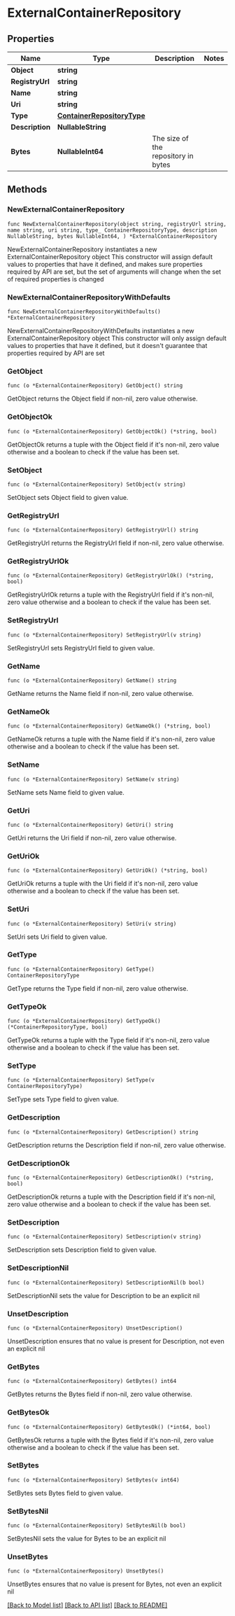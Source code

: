 # ExternalContainerRepository

## Properties

Name | Type | Description | Notes
------------ | ------------- | ------------- | -------------
**Object** | **string** |  | 
**RegistryUrl** | **string** |  | 
**Name** | **string** |  | 
**Uri** | **string** |  | 
**Type** | [**ContainerRepositoryType**](ContainerRepositoryType.md) |  | 
**Description** | **NullableString** |  | 
**Bytes** | **NullableInt64** | The size of the repository in bytes | 

## Methods

### NewExternalContainerRepository

`func NewExternalContainerRepository(object string, registryUrl string, name string, uri string, type_ ContainerRepositoryType, description NullableString, bytes NullableInt64, ) *ExternalContainerRepository`

NewExternalContainerRepository instantiates a new ExternalContainerRepository object
This constructor will assign default values to properties that have it defined,
and makes sure properties required by API are set, but the set of arguments
will change when the set of required properties is changed

### NewExternalContainerRepositoryWithDefaults

`func NewExternalContainerRepositoryWithDefaults() *ExternalContainerRepository`

NewExternalContainerRepositoryWithDefaults instantiates a new ExternalContainerRepository object
This constructor will only assign default values to properties that have it defined,
but it doesn't guarantee that properties required by API are set

### GetObject

`func (o *ExternalContainerRepository) GetObject() string`

GetObject returns the Object field if non-nil, zero value otherwise.

### GetObjectOk

`func (o *ExternalContainerRepository) GetObjectOk() (*string, bool)`

GetObjectOk returns a tuple with the Object field if it's non-nil, zero value otherwise
and a boolean to check if the value has been set.

### SetObject

`func (o *ExternalContainerRepository) SetObject(v string)`

SetObject sets Object field to given value.


### GetRegistryUrl

`func (o *ExternalContainerRepository) GetRegistryUrl() string`

GetRegistryUrl returns the RegistryUrl field if non-nil, zero value otherwise.

### GetRegistryUrlOk

`func (o *ExternalContainerRepository) GetRegistryUrlOk() (*string, bool)`

GetRegistryUrlOk returns a tuple with the RegistryUrl field if it's non-nil, zero value otherwise
and a boolean to check if the value has been set.

### SetRegistryUrl

`func (o *ExternalContainerRepository) SetRegistryUrl(v string)`

SetRegistryUrl sets RegistryUrl field to given value.


### GetName

`func (o *ExternalContainerRepository) GetName() string`

GetName returns the Name field if non-nil, zero value otherwise.

### GetNameOk

`func (o *ExternalContainerRepository) GetNameOk() (*string, bool)`

GetNameOk returns a tuple with the Name field if it's non-nil, zero value otherwise
and a boolean to check if the value has been set.

### SetName

`func (o *ExternalContainerRepository) SetName(v string)`

SetName sets Name field to given value.


### GetUri

`func (o *ExternalContainerRepository) GetUri() string`

GetUri returns the Uri field if non-nil, zero value otherwise.

### GetUriOk

`func (o *ExternalContainerRepository) GetUriOk() (*string, bool)`

GetUriOk returns a tuple with the Uri field if it's non-nil, zero value otherwise
and a boolean to check if the value has been set.

### SetUri

`func (o *ExternalContainerRepository) SetUri(v string)`

SetUri sets Uri field to given value.


### GetType

`func (o *ExternalContainerRepository) GetType() ContainerRepositoryType`

GetType returns the Type field if non-nil, zero value otherwise.

### GetTypeOk

`func (o *ExternalContainerRepository) GetTypeOk() (*ContainerRepositoryType, bool)`

GetTypeOk returns a tuple with the Type field if it's non-nil, zero value otherwise
and a boolean to check if the value has been set.

### SetType

`func (o *ExternalContainerRepository) SetType(v ContainerRepositoryType)`

SetType sets Type field to given value.


### GetDescription

`func (o *ExternalContainerRepository) GetDescription() string`

GetDescription returns the Description field if non-nil, zero value otherwise.

### GetDescriptionOk

`func (o *ExternalContainerRepository) GetDescriptionOk() (*string, bool)`

GetDescriptionOk returns a tuple with the Description field if it's non-nil, zero value otherwise
and a boolean to check if the value has been set.

### SetDescription

`func (o *ExternalContainerRepository) SetDescription(v string)`

SetDescription sets Description field to given value.


### SetDescriptionNil

`func (o *ExternalContainerRepository) SetDescriptionNil(b bool)`

 SetDescriptionNil sets the value for Description to be an explicit nil

### UnsetDescription
`func (o *ExternalContainerRepository) UnsetDescription()`

UnsetDescription ensures that no value is present for Description, not even an explicit nil
### GetBytes

`func (o *ExternalContainerRepository) GetBytes() int64`

GetBytes returns the Bytes field if non-nil, zero value otherwise.

### GetBytesOk

`func (o *ExternalContainerRepository) GetBytesOk() (*int64, bool)`

GetBytesOk returns a tuple with the Bytes field if it's non-nil, zero value otherwise
and a boolean to check if the value has been set.

### SetBytes

`func (o *ExternalContainerRepository) SetBytes(v int64)`

SetBytes sets Bytes field to given value.


### SetBytesNil

`func (o *ExternalContainerRepository) SetBytesNil(b bool)`

 SetBytesNil sets the value for Bytes to be an explicit nil

### UnsetBytes
`func (o *ExternalContainerRepository) UnsetBytes()`

UnsetBytes ensures that no value is present for Bytes, not even an explicit nil

[[Back to Model list]](../README.md#documentation-for-models) [[Back to API list]](../README.md#documentation-for-api-endpoints) [[Back to README]](../README.md)


